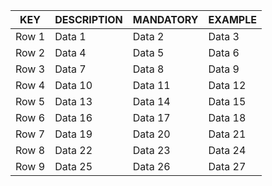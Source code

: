 | KEY       | DESCRIPTION  | MANDATORY  | EXAMPLE  |
|-----------|-----------|-----------|-----------|
| Row 1     | Data 1    | Data 2    | Data 3    |
| Row 2     | Data 4    | Data 5    | Data 6    |
| Row 3     | Data 7    | Data 8    | Data 9    |
| Row 4     | Data 10   | Data 11   | Data 12   |
| Row 5     | Data 13   | Data 14   | Data 15   |
| Row 6     | Data 16   | Data 17   | Data 18   |
| Row 7     | Data 19   | Data 20   | Data 21   |
| Row 8     | Data 22   | Data 23   | Data 24   |
| Row 9     | Data 25   | Data 26   | Data 27   |
